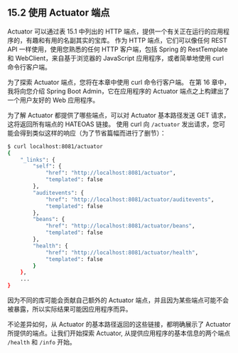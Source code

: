 ## 15.2 使用 Actuator 端点

Actuator 可以通过表 15.1 中列出的 HTTP 端点，提供一个有关正在运行的应用程序的，有趣和有用的名副其实的宝库。 作为 HTTP 端点，它们可以像任何 REST API 一样使用，使用您熟悉的任何 HTTP 客户端，包括 Spring 的 RestTemplate 和 WebClient，来自基于浏览器的 JavaScript 应用程序，或者简单地使用 curl 命令行客户端。

为了探索 Actuator 端点，您将在本章中使用 curl 命令行客户端。 在第 16 章中，我将向您介绍 Spring Boot Admin，它在应用程序的 Actuator 端点之上构建出了一个用户友好的 Web 应用程序。

为了解 Actuator 都提供了哪些端点，可以对 Actuator 基本路径发送 GET 请求，这将返回所有端点的 HATEOAS 链接。 使用 curl 向 `/actuator` 发出请求，您可能会得到类似这样的响应（为了节省篇幅而进行了删节）：

```bash
$ curl localhost:8081/actuator
{
    "_links": {
        "self": {
            "href": "http://localhost:8081/actuator",
            "templated": false
        },
        "auditevents": {
            "href": "http://localhost:8081/actuator/auditevents",
            "templated": false
        },
        "beans": {
            "href": "http://localhost:8081/actuator/beans",
            "templated": false
        },
        "health": {
            "href": "http://localhost:8081/actuator/health",
            "templated": false
        }
    },
    ...
}
```

因为不同的库可能会贡献自己额外的 Actuator 端点，并且因为某些端点可能不会被暴露，所以实际结果可能因应用程序而异。

不论差异如何，从 Actuator 的基本路径返回的这些链接，都明确展示了 Actuator 所提供的端点。让我们开始探索 Actuator, 从提供应用程序的基本信息的两个端点 `/health` 和 `/info` 开始。

